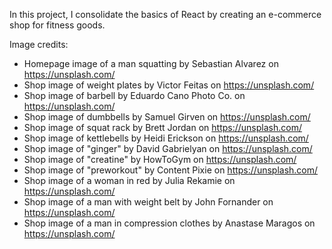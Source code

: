 In this project, I consolidate the basics of React by creating an e-commerce shop for fitness goods.

Image credits:
- Homepage image of a man squatting by Sebastian Alvarez on https://unsplash.com/
- Shop image of weight plates by Victor Feitas on https://unsplash.com/
- Shop image of barbell by Eduardo Cano Photo Co. on https://unsplash.com/
- Shop image of dumbbells by Samuel Girven on https://unsplash.com/
- Shop image of squat rack by Brett Jordan on https://unsplash.com/
- Shop image of kettlebells by Heidi Erickson on https://unsplash.com/
- Shop image of "ginger" by David Gabrielyan on https://unsplash.com/
- Shop image of "creatine" by HowToGym on https://unsplash.com/
- Shop image of "preworkout" by Content Pixie on https://unsplash.com/
- Shop image of a woman in red by Julia Rekamie on https://unsplash.com/
- Shop image of a man with weight belt by John Fornander on https://unsplash.com/
- Shop image of a man in compression clothes by Anastase Maragos on https://unsplash.com/